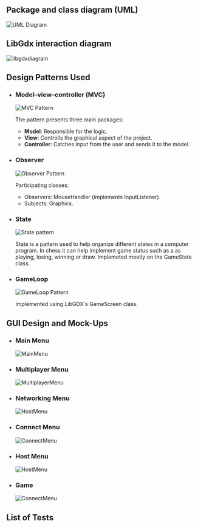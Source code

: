 
## Package and class diagram (UML)
![UML Diagram](https://i.imgur.com/l9a8u4R.png)

## LibGdx interaction diagram
![libgdxdiagram](https://i.imgur.com/50WADxK.png)

## Design Patterns Used

  * ### Model–view–controller (MVC)
    ![MVC Pattern](https://upload.wikimedia.org/wikipedia/commons/a/a0/MVC-Process.svg)
    
    The pattern presents three main packages:
    * **Model**: Responsible for the logic.
    * **View**: Controlls the graphical aspect of the project.
    * **Controller**: Catches input from the user and sends it to the model.

  * ### Observer
    ![Observer Pattern](https://upload.wikimedia.org/wikipedia/commons/a/a8/Observer_w_update.svg)
  
    Participating classes:
    * Observers: MouseHandler (implements InputListener).
    * Subjects: Graphics.
    
  * ### State
    ![State pattern](https://upload.wikimedia.org/wikipedia/commons/e/e8/State_Design_Pattern_UML_Class_Diagram.svg)

    State is a pattern used to help organize different states in a computer program. In chess it can help implement game status such as a as playing, losing, winning or draw.
    Implemeted mostly on the GameState class.
  
  * ### GameLoop
    ![GameLoop Pattern](https://web.fe.up.pt/~arestivo/presentation/assets/gamepatterns/loop3.svg)
    
    Implemented using LibGDX's GameScreen class.
    
    
## GUI Design and Mock-Ups

  * ### Main Menu
    ![MainMenu](https://i.imgur.com/3j6Nsud.png)

  
  * ### Multiplayer Menu
    ![MultiplayerMenu](https://i.imgur.com/mfucblq.png)
    
    
  * ### Networking Menu
    ![HostMenu](https://i.imgur.com/ppjSRAL.png)


  * ### Connect Menu
    ![ConnectMenu](https://i.imgur.com/dGAyHIs.pngg)


  * ### Host Menu
    ![HostMenu](https://i.imgur.com/2ddSzBX.png)

  
  * ### Game
    ![ConnectMenu](https://i.imgur.com/YKiS2S4.png)
  
  
 
## List of Tests
